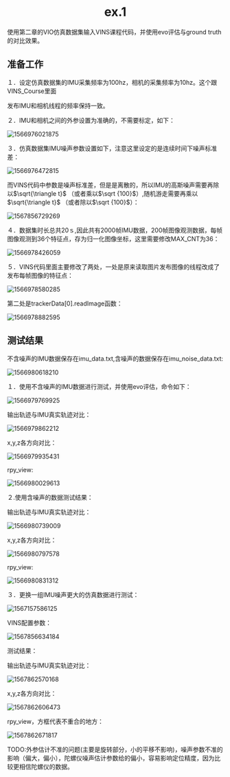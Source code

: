 # <center>ex.1</center>

使用第二章的VIO仿真数据集输入VINS课程代码，并使用evo评估与ground truth的对比效果。

## 准备工作

１．设定仿真数据集的IMU采集频率为100hz，相机的采集频率为10hz。这个跟VINS_Course里面

发布IMU和相机线程的频率保持一致。

２．IMU和相机之间的外参设置为准确的，不需要标定，如下：

![1566976021875](/home/max/.config/Typora/typora-user-images/1566976021875.png)

３．仿真数据集IMU噪声参数设置如下，注意这里设定的是连续时间下噪声标准差：

![1566976472815](/home/max/.config/Typora/typora-user-images/1566976472815.png)

而VINS代码中参数是噪声标准差，但是是离散的，所以IMU的高斯噪声需要再除以$\sqrt{\triangle t}$ （或者乘以$\sqrt {100}$）,随机游走需要再乘以$\sqrt{\triangle t}$ （或者除以$\sqrt {100}$）：

![1567856729269](/home/max/.config/Typora/typora-user-images/1567856729269.png)

４．数据集时长总共20ｓ,因此共有2000帧IMU数据，200帧图像观测数据，每帧图像观测到36个特征点，存为归一化图像坐标，这里需要修改MAX_CNT为36：

![1566978426059](/home/max/.config/Typora/typora-user-images/1566978426059.png)

５．VINS代码里面主要修改了两处，一处是原来读取图片发布图像的线程改成了发布每帧图像的特征点：

![1566978580285](/home/max/.config/Typora/typora-user-images/1566978580285.png)

第二处是trackerData[0].readImage函数：

![1566978882595](/home/max/.config/Typora/typora-user-images/1566978882595.png)

## 测试结果

不含噪声的IMU数据保存在imu_data.txt,含噪声的数据保存在imu_noise_data.txt:

![1566980618210](/home/max/.config/Typora/typora-user-images/1566980618210.png)

１．使用不含噪声的IMU数据进行测试，并使用evo评估，命令如下：

![1566979769925](/home/max/.config/Typora/typora-user-images/1566979769925.png)

输出轨迹与IMU真实轨迹对比：

![1566979862212](/home/max/.config/Typora/typora-user-images/1566979862212.png)

x,y,z各方向对比：

![1566979935431](/home/max/.config/Typora/typora-user-images/1566979935431.png)

rpy_view:

![1566980029613](/home/max/.config/Typora/typora-user-images/1566980029613.png)

２.使用含噪声的数据测试结果：

输出轨迹与IMU真实轨迹对比：

![1566980739009](/home/max/.config/Typora/typora-user-images/1566980739009.png)

x,y,z各方向对比：

![1566980797578](/home/max/.config/Typora/typora-user-images/1566980797578.png)

rpy_view:

![1566980831312](/home/max/.config/Typora/typora-user-images/1566980831312.png)

３．更换一组IMU噪声更大的仿真数据进行测试：

![1567157586125](/home/max/.config/Typora/typora-user-images/1567157586125.png)

VINS配置参数：

![1567856634184](/home/max/.config/Typora/typora-user-images/1567856634184.png)

测试结果：

输出轨迹与IMU真实轨迹对比：

![1567862570168](/home/max/.config/Typora/typora-user-images/1567862570168.png)

x,y,z各方向对比：

![1567862606473](/home/max/.config/Typora/typora-user-images/1567862606473.png)

rpy_view，方框代表不重合的地方：

![1567862671817](/home/max/.config/Typora/typora-user-images/1567862671817.png)

TODO:外参估计不准的问题(主要是旋转部分，小的平移不影响)，噪声参数不准的影响（偏大，偏小），陀螺仪噪声估计参数给的偏小，容易影响定位精度，因为比较更相信陀螺仪的数据。